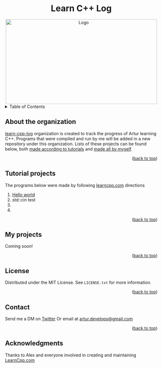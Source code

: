 <a id="readme-top"></a>

<h1 align="center">Learn C++ Log</h1>

<div align="center">
    <img src="https://media3.giphy.com/media/v1.Y2lkPTc5MGI3NjExODhsbm91aTl4djJ3cm9pcjBxMHo5ZzZ1MzNrY3RrY2IzMHJoMDJ0ZCZlcD12MV9pbnRlcm5hbF9naWZfYnlfaWQmY3Q9Zw/aNqEFrYVnsS52/giphy.webp" alt="Logo" width="500" height="280">

</div>


<details>
  <summary>Table of Contents</summary>
  <ul>
    <li>
      <a href="#about-the-organization">About the organization</a>
    </li>
    <li><a href="#tutorial-projects">Tutorial projects</a></li>
    <li><a href="#my-projects">My projects</a></li>
    <li><a href="#license">License</a></li>
    <li><a href="#contact">Contact</a></li>
    <li><a href="#acknowledgments">Acknowledgments</a></li>
  </ul>
</details>

<!-- ABOUT THE PROJECT -->
## About the organization
<a href="https://github.com/learn-cpp-log">learn-cpp-log</a> organization is created to track the progress of Artur learning C++.
Programs that were compiled and run by me will be added in a new repository under this organization.
Lists of these projects can be found below, both <a href="#tutorial-projects">made according to tutorials</a> and <a href="#my-projects">made all by myself</a>.
<p align="right">(<a href="#readme-top">back to top</a>)</p>

## Tutorial projects
The programs below were made by following <a href="https://www.learncpp.com/">learncpp.com</a> directions

<ol>
  <li><a href='https://github.com/learn-cpp-log/HelloWorld'>Hello world</a></li>
  <li><a href=''></a>std::cin test</li>
  <li><a href=''></a></li>
  <li><a href=''></a></li>
</ol>
<p align="right">(<a href="#readme-top">back to top</a>)</p>

<!-- MY PROJECTS -->
## My projects

Coming soon!
<p align="right">(<a href="#readme-top">back to top</a>)</p>

<!-- LICENSE -->
## License

Distributed under the MIT License. See `LICENSE.txt` for more information.

<p align="right">(<a href="#readme-top">back to top</a>)</p>

## Contact
Send me a DM on <a href="https://x.com/ArturGalata">Twitter</a>
Or email at artur.develops@gmail.com

<p align="right">(<a href="#readme-top">back to top</a>)</p>

## Acknowledgments
Thanks to Alex and everyone involved in creating and maintaining <a href="https://www.learncpp.com/">LearnCpp.com</a>
